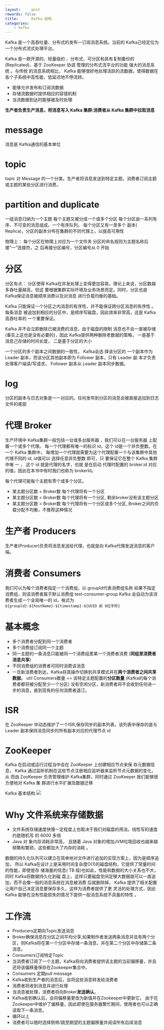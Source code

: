 ```yaml
---
layout:     post
rewards: false
title:      Kafka 结构
categories:
    - kafka
---
```


Kafka 是一个高吞吐量、分布式的发布一订阅消息系统。当前的 Kafka己经定位为一个分布式流式处理平台。

Kafka 是一款开源的、轻量级的 、分布式、可分区和具有复制备份的 (Replicated)、基于 ZooKeeper 协调 管理的分布式流平台的功能 强大的消息系统 。与传统 的消息系统相比， Kafka 能够很好地处理活跃的流数据，使得数据在各个子系统中高性能、低延迟地不停流转。

- 能够允许发布和订阅流数据
- 存储流数据时提供相应的容错机制
- 当流数据到达时能够被及时处理

**生产者负责生产消息，将消息写入 Kafka 集群:消费者从 Kafka 集群中拉取消息**

# message
消息是 Kafka通信的基本单位
# topic
topic 对 Message 的一个分类。生产者将消息发送到特定主题，消费者订阅主题或主题的某些分区进行消费。
# partition and duplicate
一组消息归纳为一个主题
每个主题又被分成一个或多个分区
每个分区由一系列有序、不可变的消息组成，一个有序队列。
每个分区又有一至多个 副本( Replica)，分区的副本分布在集群的不同代理上，以提高可用性

物理上：
每个分区在物理上对应为一个文件夹
分区的命名规则为主题名称后接“一”连接符，之 后再接分区编号，分区编号从 0 开始

# 分区
分区有点：
分区使得 Kafka在井发处理上变得更加容易，理论上来说，分区数越多吞吐量越高，但这 要根据集群实际环境及业务场景而定。同时，分区也是 Kafka保证消息被顺序消费以及对消息 进行负载均衡的基础。

Kafka 只能保证一个分区之内消息的有序性，并不能保证跨分区消息的有序性 。 每条消息 被追加到相应的分区中，是顺序写磁盘，因此效率非常高，这是 Kafka 高吞吐率的 一个重要保证。

Kafka 并不会立即删除已被消费的消息，由于磁盘的限制 消息也不会一直被存储(事实上这也是没有必要的)，因此 Kafka提供两种删除老数据的策略， 一是基于消息己存储的时间长度， 二是基于分区的大小

一个分区的多个副本之间数据的一致性， Kafka会选 择该分区的 一个副本作为 Leader 副本，而该分区其他副本即为 Follower 副本，只有 Leader 副 本才负责处理客户端读/写请求， Follower 副本从 Leader 副本同步数据。

# log
分区的副本与日志对象是一一对应的。任何发布到分区的消息会被直接追加到日志文件的尾部

# 代理 Broker

生产环境中 Kafka集群一般包括一台或多台服务器 ，我们可以在一台服务器 上配置一个或多个代理。
每一个代理都有唯一的标识 id，这个 id是一个非负整数。在一个 Kafka 集群中，
每增加一个代理就需要为这个代理配置一个与该集群中其他代理不同的 id, id值可以 选择任意非负整数 即可，只 要保证它在整个 Kafka 集群中唯 一 ，
这个 id 就是代理的名字，也就 是在启动 代理时配置的 broker.id 对应的值，因此在本书中有时我们也称为 brokerId。

每个代理可能每个主题有零个或多个分区。
- 某主题分区数 = Broker数 每个代理将有一个分区
- 某主题分区数 < Broker数 每个代理将有一个分区, 剩余broker没有该主题分区
- 某主题分区数 > Broker数 每个代理将有一个分区或多个分区, Broker之间的负载分配不均衡，不推荐这种情况

# 生产者 Producers

生产者(Producer)负责将消息发送给代理，也就是向 Kafka代理发送消息的客户端。

# 消费者 Consumers

我们可以为每个消费者指定一个消费组，以 groupId代表消费组名称
如果不指定消费组，则该消费者属于默认消费组 test-consumer-group Kafka
会自动为该消费者生成一个全局唯一的
id，格式为`${groupld}-${hostName}-${timestamp}-${UUID 前 8位字符}`

# 基本概念
- 多个消费者分配到同一个消费者
- 多个消费组订阅同一个主题
- 同一主题的一条消息只能被同一个消费组里某一个消费者消费 (**同组里消费者消息共享**)
- 不同消费组的消费者可同时消费该消息
- 一旦新消费者到达，Kafka将其操作切换到共享模式并在**两个消费者之间共享数据**。 util
  Consumers数量 == 该特定主题配置的**分区数量**
  (Kafka的每个消费者都将被分配至少一个分区)
  没有空闲分区，新消费者将不会收到任何进一步的消息，直到现有的任何消费者退订。


# ISR 
在 ZooKeeper 中动态维护了一个ISR,保存同步的副本列表，该列表中保存的是与
Leader 副本保持消息同步的所有副本对应的代理节点 id

# ZooKeeper
Kafka 在启动或运行过程当中会在 ZooKeeper 上创建相应节点来保 存元数据信息， Kafka 通过监昕机制在这些节点注册相应监听器来监昕节点元数据的变化，从 而由 ZooKeeper 负责管理维护 Kafka集群，同时通过 ZooKeeper 我们能够很方便地对 Kafka 集 群进行水平扩展及数据迁移

Kafka 基本结构
![](https://tva3.sinaimg.cn/large/006tNbRwgy1fv95als00rj31kw12zjvh.jpg)


# Why 文件系统来存储数据
- 文件系统存储速度快慢一定程度上也取决于我们对磁盘的用法。线性写的速度约是随机写 的 6000 多倍
- Java 对 象内存消耗非常高， 且随着 Java 对象的增加JVM垃圾回收也越来越频繁和繁琐，这些都加大了内存的消耗 。

数据的持久化队列可以建立在简单地对文件进行追加的实现方案上，因为是顺序追加， 所以
Kafka在设计上是采用时间复杂度O(1)的磁盘结构，它提供了常量时间的性能，即使是存
储海量的信息( TB 级)也如此，性能和数据的大小关系也不大，同时 Kafka将数据持久化到磁
盘上，这样只要磁盘空间足够大数据就可以一直追加，而不会像一般的消息系统在消息被消费
后就删除掉， Kafka 提供了相关配置让用户自己决定消息要保存多久，这样为消费者提供了更
灵活的处理方式，因此 Kafka 能够在没有性能损失的情况下提供一般消息系统不具备的特性 。

# 工作流


- Producers定期向Topic发送消息
- Broker确保消息在分区之间平均分享,如果制作者发送两条消息并且有两个分区，则Kafka将在第一个分区中存储一条消息，并在第二个分区中存储第二条消息。
- Consumers订阅特定Topic
- 当消费者订阅了一个主题，Kafka将向消费者提供该主题的当前偏移量，并且还将该偏移量保存在Zookeeper集合中。
- Consumers 定期pull message
- Kafka收到生产者的消息后，会将这些消息转发给消费者
- 消费者将收到消息并进行处理
- 当消息被处理，消费者将向Broker**发送确认**。
- Kafka收到确认后，会将偏移量更改为新值并在Zookeeper中更新它。 由于在Zookeeper中维护了偏移量，因此即使在服务器繁忙期间，使用者也可以正确读取下一条消息。
- 循环以上
- 消费者可以随时选择倒带/跳至期望的主题偏移量并阅读所有后续消息


